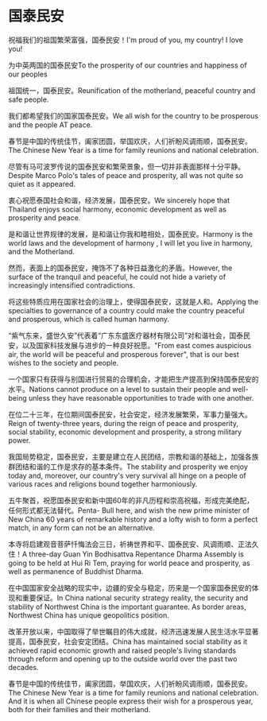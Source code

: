 # 国泰民安

<p><span class="chinese">祝福我们的祖国繁荣富强，国泰民安！</span><span class="english">I'm proud of you, my country! I love you!</span></p>

<p><span class="chinese">为中英两国的国泰民安</span><span class="english">To the prosperity of our countries and happiness of our peoples</span></p>

<p><span class="chinese">祖国统一，国泰民安。</span><span class="english">Reunification of the motherland, peaceful country and safe people.</span></p>

<p><span class="chinese">我们都希望我们的国家国泰民安。</span><span class="english">We all wish for the country to be prosperous and the people AT peace.</span></p>

<p><span class="chinese">春节是中国的传统佳节，阖家团圆，举国欢庆，人们祈盼风调雨顺，国泰民安。</span><span class="english">The Chinese New Year is a time for family reunions and national celebration.</span></p>

<p><span class="chinese">尽管有马可波罗传说的国泰民安和繁荣景象，但一切并非表面那样十分平静。</span><span class="english">Despite Marco Polo's tales of peace and prosperity, all was not quite so quiet as it appeared.</span></p>

<p><span class="chinese">衷心祝愿泰国社会和谐，经济发展，国泰民安。</span><span class="english">We sincerely hope that Thailand enjoys social harmony, economic development as well as prosperity and peace.</span></p>

<p><span class="chinese">是和谐让世界规律的发展，是和谐让你我和睦相处，国泰民安。</span><span class="english">Harmony is the world laws and the development of harmony , I will let you live in harmony, and the Motherland.</span></p>

<p><span class="chinese">然而，表面上的国泰民安，掩饰不了各种日益激化的矛盾。</span><span class="english">However, the surface of the tranquil and peaceful, he could not hide a variety of increasingly intensified contradictions.</span></p>

<p><span class="chinese">将这些特质应用在国家社会的治理上，使得国泰民安，这就是人和。</span><span class="english">Applying the specialties to governance of a country could make the country peaceful and prosperous, which is called human harmony.</span></p>

<p><span class="chinese">“紫气东来，盛世久安”代表着“广东东盛医疗器材有限公司”对和谐社会，国泰民安，以及国家科技发展与进步的一种良好祝愿。</span><span class="english">"From east comes auspicious air, the world will be peaceful and prosperous forever", that is our best wishes to the society and people.</span></p>

<p><span class="chinese">一个国家只有获得与别国进行贸易的合理机会，才能把生产提高到保持国泰民安的水平。</span><span class="english">Nations cannot produce on a level to sustain their people and well-being unless they have reasonable opportunities to trade with one another.</span></p>

<p><span class="chinese">在位二十三年，在位期间国泰民安，社会安定，经济发展繁荣，军事力量强大。</span><span class="english">Reign of twenty-three years, during the reign of peace and prosperity, social stability, economic development and prosperity, a strong military power.</span></p>

<p><span class="chinese">我国局势稳定，国泰民安，主要是建立在人民团结，宗教和谐的基础上，加强各族群团结和谐的工作是求存的基本条件。</span><span class="english">The stability and prosperity we enjoy today and, moreover, our country's very survival all hinge on a people of various races and religions bound together harmoniously.</span></p>

<p><span class="chinese">五牛聚首，祝愿国泰民安和新中国60年的非凡历程和崇高祝福，形成完美绝配，任何形式都无法替代。</span><span class="english">Penta- Bull here, and wish the new prime minister of New China 60 years of remarkable history and a lofty wish to form a perfect match, in any form can not be an alternative.</span></p>

<p><span class="chinese">本寺将启建观音菩萨忏悔法会三日，祈祷世界和平、国泰民安、风调雨顺、正法久住！</span><span class="english">A three-day Guan Yin Bodhisattva Repentance Dharma Assembly is going to be held at Hui Ri Tem, praying for world peace and prosperity, as well as permanence of Buddhist Dharma.</span></p>

<p><span class="chinese">在中国国家安全战略的现实中，边疆的安全与稳定，历来是一个国家国泰民安的体现和重要保证。</span><span class="english">In China national security strategy reality, the security and stability of Northwest China is the important guarantee. As border areas, Northwest China has unique geopolitics position.</span></p>

<p><span class="chinese">改革开放以来，中国取得了举世瞩目的伟大成就，经济迅速发展人民生活水平显著提高，国泰民安，社会安定团结。</span><span class="english">China has maintained social stability as it achieved rapid economic growth and raised people's living standards through reform and opening up to the outside world over the past two decades.</span></p>

<p><span class="chinese">春节是中国的传统佳节，阖家团圆，举国欢庆，人们祈盼风调雨顺，国泰民安。</span><span class="english">The Chinese New Year is a time for family reunions and national celebration. And it is when all Chinese people express their wish for a prosperous year, both for their families and their motherland.</span></p>


